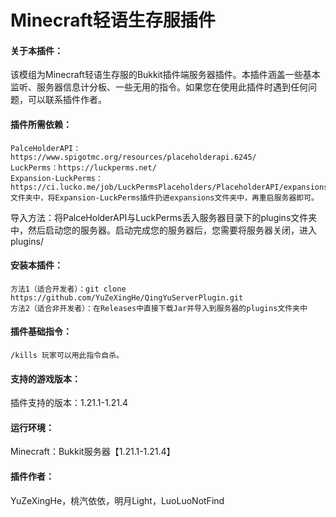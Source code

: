 # Minecraft轻语生存服插件
#### 关于本插件：
该模组为Minecraft轻语生存服的Bukkit插件端服务器插件。本插件涵盖一些基本监听、服务器信息计分板、一些无用的指令。如果您在使用此插件时遇到任何问题，可以联系插件作者。
#### 插件所需依赖：
    PalceHolderAPI：https://www.spigotmc.org/resources/placeholderapi.6245/
    LuckPerms：https://luckperms.net/
    Expansion-LuckPerms：https://ci.lucko.me/job/LuckPermsPlaceholders/PlaceholderAPI/expansions文件夹中，将Expansion-LuckPerms插件扔进expansions文件夹中，再重启服务器即可。
导入方法：将PalceHolderAPI与LuckPerms丢入服务器目录下的plugins文件夹中，然后启动您的服务器。启动完成您的服务器后，您需要将服务器关闭，进入plugins/
#### 安装本插件：
    方法1（适合开发者）：git clone https://github.com/YuZeXingHe/QingYuServerPlugin.git
    方法2（适合非开发者）：在Releases中直接下载Jar并导入到服务器的plugins文件夹中
#### 插件基础指令：
    /kills 玩家可以用此指令自杀。
#### 支持的游戏版本：
插件支持的版本：1.21.1-1.21.4
#### 运行环境：
Minecraft：Bukkit服务器【1.21.1-1.21.4】
#### 插件作者：
YuZeXingHe，桃汽依依，明月Light，LuoLuoNotFind
